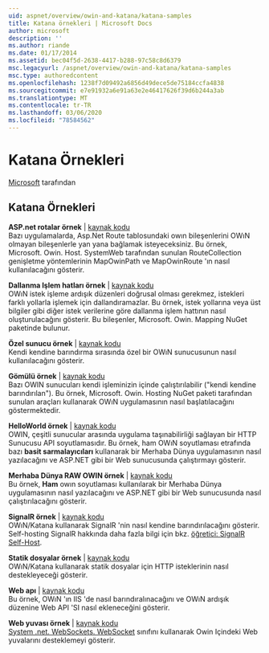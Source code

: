 ```yaml
---
uid: aspnet/overview/owin-and-katana/katana-samples
title: Katana örnekleri | Microsoft Docs
author: microsoft
description: ''
ms.author: riande
ms.date: 01/17/2014
ms.assetid: bec04f5d-2638-4417-b288-97c58c8d6379
msc.legacyurl: /aspnet/overview/owin-and-katana/katana-samples
msc.type: authoredcontent
ms.openlocfilehash: 1238f7d09492a6856d49dece5de75184ccfa4838
ms.sourcegitcommit: e7e91932a6e91a63e2e46417626f39d6b244a3ab
ms.translationtype: MT
ms.contentlocale: tr-TR
ms.lasthandoff: 03/06/2020
ms.locfileid: "78584562"
---
```

# <a name="katana-samples"></a>Katana Örnekleri

[Microsoft](https://github.com/microsoft) tarafından

## <a name="katana-samples"></a>Katana Örnekleri

**ASP.net rotalar örnek** | [kaynak kodu](https://github.com/aspnet/samples/tree/master/samples/aspnet/Katana/AspNetRoutes)  
Bazı uygulamalarda, Asp.Net Route tablosundaki owın bileşenlerini OWıN olmayan bileşenlerle yan yana bağlamak isteyeceksiniz. Bu örnek, Microsoft. Owin. Host. SystemWeb tarafından sunulan RouteCollection genişletme yöntemlerinin MapOwinPath ve MapOwinRoute 'ın nasıl kullanılacağını gösterir.

**Dallanma Işlem hatları örnek** | [kaynak kodu](https://github.com/aspnet/samples/tree/master/samples/aspnet/Katana/BranchingPipelines)  
OWıN istek işleme ardışık düzenleri doğrusal olması gerekmez, istekleri farklı yollarla işlemek için dallandıramazlar. Bu örnek, istek yollarına veya üst bilgiler gibi diğer istek verilerine göre dallanma işlem hattının nasıl oluşturulacağını gösterir. Bu bileşenler, Microsoft. Owin. Mapping NuGet paketinde bulunur.

**Özel sunucu örnek** | [kaynak kodu](https://github.com/aspnet/samples/tree/master/samples/aspnet/Katana/CustomServer)   
Kendi kendine barındırma sırasında özel bir OWıN sunucusunun nasıl kullanılacağını gösterir.

**Gömülü örnek** | [kaynak kodu](https://github.com/aspnet/samples/tree/master/samples/aspnet/Katana/Embedded)  
Bazı OWIN sunucuları kendi işleminizin içinde çalıştırılabilir (&quot;kendi kendine barındırılan&quot;). Bu örnek, Microsoft. Owin. Hosting NuGet paketi tarafından sunulan araçları kullanarak OWıN uygulamasının nasıl başlatılacağını göstermektedir.

**HelloWorld örnek** | [kaynak kodu](https://github.com/aspnet/samples/tree/master/samples/aspnet/Katana/HelloWorld)  
OWIN, çeşitli sunucular arasında uygulama taşınabilirliği sağlayan bir HTTP Sunucusu API soyutlamasıdır. Bu örnek, ham OWıN soyutlaması etrafında bazı **basit sarmalayıcıları** kullanarak bir Merhaba Dünya uygulamasının nasıl yazılacağını ve ASP.NET gibi bir Web sunucusunda çalıştırmayı gösterir.

**Merhaba Dünya RAW OWIN örnek** | [kaynak kodu](https://github.com/aspnet/samples/tree/master/samples/aspnet/Katana/HelloWorldRawOwin)  
Bu örnek, **Ham** owın soyutlaması kullanılarak bir Merhaba Dünya uygulamasının nasıl yazılacağını ve ASP.NET gibi bir Web sunucusunda nasıl çalıştırılacağını gösterir.

**SignalR örnek** | [kaynak kodu](https://github.com/aspnet/samples/tree/master/samples/aspnet/Katana/SignalR)  
OWıN/Katana kullanarak SignalR 'nin nasıl kendine barındırılacağını gösterir. Self-hosting SignalR hakkında daha fazla bilgi için bkz. [öğretici: SignalR Self-Host](../../../signalr/overview/deployment/tutorial-signalr-self-host.md).

**Statik dosyalar örnek** | [kaynak kodu](https://github.com/aspnet/samples/tree/master/samples/aspnet/Katana/StaticFilesSample)   
OWıN/Katana kullanarak statik dosyalar için HTTP isteklerinin nasıl destekleyeceği gösterir.

**Web apı** | [kaynak kodu](https://github.com/aspnet/samples/tree/master/samples/aspnet/Katana/WebApi)   
Bu örnek, OWıN 'ın IIS 'de nasıl barındıralınacağını ve OWıN ardışık düzenine Web API 'SI nasıl ekleneceğini gösterir.

**Web yuvası örnek** | [kaynak kodu](https://github.com/aspnet/samples/tree/master/samples/aspnet/Katana/WebSocketSample)   
[System .net. WebSockets. WebSocket](https://msdn.microsoft.com/library/system.net.websockets.websocket(v=vs.110).aspx) sınıfını kullanarak Owin Içindeki Web yuvalarını desteklemeyi gösterir.
